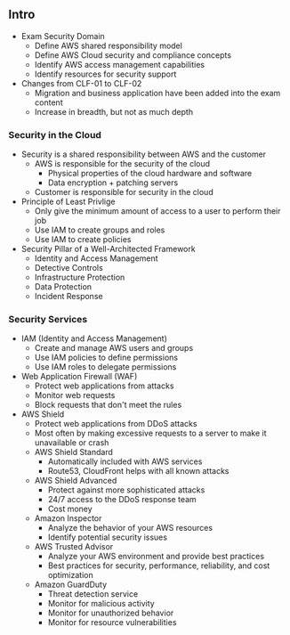 
## Intro
- Exam Security Domain
  - Define AWS shared responsibility model
  - Define AWS Cloud security and compliance concepts
  - Identify AWS access management capabilities
  - Identify resources for security support
- Changes from CLF-01 to CLF-02
  - Migration and business application have been added into the exam content
  - Increase in breadth, but not as much depth

### Security in the Cloud
- Security is a shared responsibility between AWS and the customer
  - AWS is responsible for the security of the cloud
    - Physical properties of the cloud hardware and software
    - Data encryption + patching servers
  - Customer is responsible for security in the cloud
- Principle of Least Privlige
  - Only give the minimum amount of access to a user to perform their job
  - Use IAM to create groups and roles
  - Use IAM to create policies
- Security Pillar of a Well-Architected Framework
  - Identity and Access Management
  - Detective Controls
  - Infrastructure Protection
  - Data Protection
  - Incident Response

### Security Services
- IAM (Identity and Access Management)
  - Create and manage AWS users and groups
  - Use IAM policies to define permissions
  - Use IAM roles to delegate permissions
- Web Application Firewall (WAF)
  - Protect web applications from attacks
  - Monitor web requests
  - Block requests that don't meet the rules
- AWS Shield
  - Protect web applications from DDoS attacks
  - Most often by making excessive requests to a server to make it unavailable or crash
  - AWS Shield Standard
    - Automatically included with AWS services
    - Route53, CloudFront helps with all known attacks
  - AWS Shield Advanced
    - Protect against more sophisticated attacks
    - 24/7 access to the DDoS response team
    - Cost money
  - Amazon Inspector
    - Analyze the behavior of your AWS resources
    - Identify potential security issues
  - AWS Trusted Advisor
    - Analyze your AWS environment and provide best practices
    - Best practices for security, performance, reliability, and cost optimization
  - Amazon GuardDuty
    - Threat detection service
    - Monitor for malicious activity
    - Monitor for unauthorized behavior
    - Monitor for resource vulnerabilities